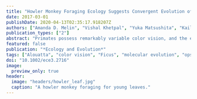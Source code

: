```yaml
---
title: "Howler Monkey Foraging Ecology Suggests Convergent Evolution of Routine Trichromacy as an Adaptation for Folivory"
date: 2017-03-01
publishDate: 2020-04-13T02:35:17.918207Z
authors: ["Amanda D. Melin", "Vishal Khetpal", "Yuka Matsushita", "Kaile Zhou", "Fernando A. Campos", "Barbara Welker", "Shoji Kawamura"]
publication_types: ["2"]
abstract: "Primates possess remarkably variable color vision, and the ecological and social factors shaping this variation remain heavily debated. Here, we test whether central tenants of the folivory hypothesis of routine trichromacy hold for the foraging ecology of howler monkeys. Howler monkeys (genus _Alouatta_) and paleotropical primates (Parvorder: Catarrhini) have independently acquired routine trichromacy through fixation of distinct mid- to long-wavelength-sensitive (M/LWS) opsin genes on the X-chromosome. The presence of routine trichromacy in howlers, while other diurnal neotropical monkeys (Platyrrhini) possess polymorphic trichromacy, is poorly understood. A selective force proposed to explain the evolution of routine trichromacy in catarrhines—reliance on young, red leaves—has received scant attention in howlers, a gap we fill in this study. We recorded diet, sequenced M/LWS opsin genes in four social groups of _Alouatta palliata_, and conducted colorimetric analysis of leaves consumed in Sector Santa Rosa, Costa Rica. For a majority of food species, including Ficus trees, an important resource year-round, young leaves were more chromatically conspicuous from mature leaves to trichromatic than to hypothetical dichromatic phenotypes. We found that 18% of opsin genes were MWS/LWS hybrids; when combined with previous research, the incidence of hybrid M/LWS opsins in this species is 13%. In visual models of food discrimination ability, the hybrid trichromatic phenotype performed slightly poorer than normal trichromacy, but substantially better than dichromacy. Our results provide support for the folivory hypothesis of routine trichromacy. Similar ecological pressures, that is, the search for young, reddish leaves, may have driven the independent evolution of routine trichromacy in primates on separate continents. We discuss our results in the context of balancing selection acting on New World monkey opsin genes and hypothesize that howlers experience stronger selection against dichromatic phenotypes than other sympatric species, which rely more heavily on cryptic foods."
featured: false
publication: "*Ecology and Evolution*"
tags: ["Alouatta", "color vision", "Ficus", "molecular evolution", "opsin", "polymorphism", "primate evolution", "sensory ecology"]
doi: "10.1002/ece3.2716"
image:
  preview_only: true
header:
  image: "headers/howler_leaf.jpg"
  caption: "A howler monkey foraging for young leaves."
---
```

